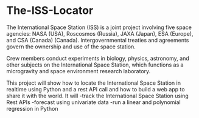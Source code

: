# The-ISS-Locator
The International Space Station (ISS) is a joint project involving five space agencies: NASA (USA), Roscosmos (Russia), JAXA (Japan), ESA (Europe), and CSA (Canada) (Canada). Intergovernmental treaties and agreements govern the ownership and use of the space station.

Crew members conduct experiments in biology, physics, astronomy, and other subjects on the International Space Station, which functions as a microgravity and space environment research laboratory.

This project will show how to locate the International Space Station in realtime using Python and a rest API call and how to build a web app to share it with the world.
It will
-track the International Space Station using Rest APIs
-forecast using univariate data
-run a linear and polynomial regression in Python

